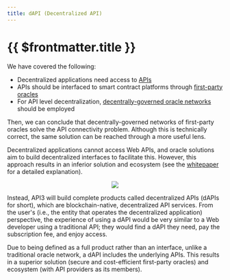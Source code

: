 ```yaml
---
title: dAPI (Decentralized API)
---
```


# {{ $frontmatter.title }}

We have covered the following:

* Decentralized applications need access to [APIs](/fundamentals/api.md)
* APIs should be interfaced to smart contract platforms through [first-party oracles](/fundamentals/first-party-oracles.md)
* For API level decentralization, [decentrally-governed oracle networks](/fundamentals/decentrally-governed-oracle-networks.md) should be employed

Then, we can conclude that decentrally-governed networks of first-party oracles solve the API connectivity problem.
Although this is technically correct, the same solution can be reached through a more useful lens.

Decentralized applications cannot access Web APIs, and oracle solutions aim to build decentralized interfaces to facilitate this.
However, this approach results in an inferior solution and ecosystem (see the [whitepaper](/README.md#whitepaper) for a detailed explanation).

<p align="center">
  <img src="https://github.com/clc-group/api3-docs/raw/master/figures/dapi.png" />
</p>

Instead, API3 will build complete products called decentralized APIs (dAPIs for short), which are blockchain-native, decentralized API services.
From the user's (i.e., the entity that operates the decentralized application) perspective, the experience of using a dAPI would be very similar to a Web developer using a traditional API; they would find a dAPI they need, pay the subscription fee, and enjoy access.

Due to being defined as a full product rather than an interface, unlike a traditional oracle network, a dAPI includes the underlying APIs.
This results in a superior solution (secure and cost-efficient first-party oracles) and ecosystem (with API providers as its members).
